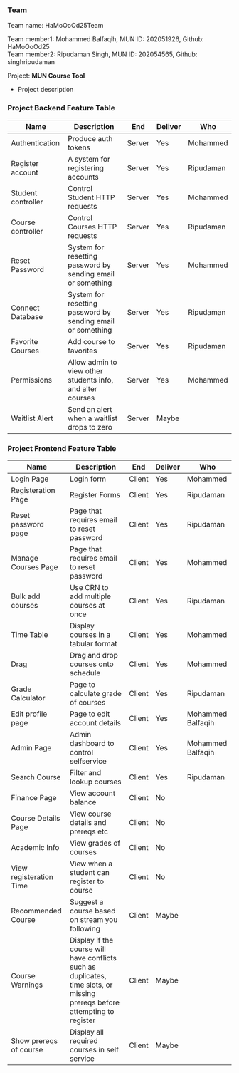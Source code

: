 ### **Team**

Team name: HaMoOoOd25Team

Team member1: Mohammed Balfaqih, MUN ID: 202051926, Github: HaMoOoOd25  
Team member2: Ripudaman Singh, MUN ID: 202054565, Github: singhripudaman

Project: **MUN Course Tool**

- Project description

### **Project Backend Feature Table**

| Name               | Description                                                 | End    | Deliver | Who       |
| ------------------ | ----------------------------------------------------------- | ------ | ------- | --------- |
| Authentication     | Produce auth tokens                                         | Server | Yes     | Mohammed  |
| Register account   | A system for registering accounts                           | Server | Yes     | Ripudaman |
| Student controller | Control Student HTTP requests                               | Server | Yes     | Mohammed  |
| Course controller  | Control Courses HTTP requests                               | Server | Yes     | Ripudaman |
| Reset Password     | System for resetting password by sending email or something | Server | Yes     | Mohammed  |
| Connect Database   | System for resetting password by sending email or something | Server | Yes     | Ripudaman |
| Favorite Courses   | Add course to favorites                                     | Server | Yes     | Ripudaman |
| Permissions        | Allow admin to view other students info, and alter courses  | Server | Yes     | Mohammed  |
| Waitlist Alert     | Send an alert when a waitlist drops to zero                 | Server | Maybe   |

### **Project Frontend Feature Table**

| Name                    | Description                                                                                                                | End    | Deliver | Who               |
| ----------------------- | -------------------------------------------------------------------------------------------------------------------------- | ------ | ------- | ----------------- |
| Login Page              | Login form                                                                                                                 | Client | Yes     | Mohammed          |
| Registeration Page      | Register Forms                                                                                                             | Client | Yes     | Ripudaman         |
| Reset password page     | Page that requires email to reset password                                                                                 | Client | Yes     | Ripudaman         |
| Manage Courses Page     | Page that requires email to reset password                                                                                 | Client | Yes     | Mohammed          |
| Bulk add courses        | Use CRN to add multiple courses at once                                                                                    | Client | Yes     | Ripudaman         |
| Time Table              | Display courses in a tabular format                                                                                        | Client | Yes     | Mohammed          |
| Drag                    | Drag and drop courses onto schedule                                                                                        | Client | Yes     | Mohammed          |
| Grade Calculator        | Page to calculate grade of courses                                                                                         | Client | Yes     | Ripudaman         |
| Edit profile page       | Page to edit account details                                                                                               | Client | Yes     | Mohammed Balfaqih |
| Admin Page              | Admin dashboard to control selfservice                                                                                     | Client | Yes     | Mohammed Balfaqih |
| Search Course           | Filter and lookup courses                                                                                                  | Client | Yes     | Ripudaman         |
| Finance Page            | View account balance                                                                                                       | Client | No      |
| Course Details Page     | View course details and prereqs etc                                                                                        | Client | No      |
| Academic Info           | View grades of courses                                                                                                     | Client | No      |
| View registeration Time | View when a student can register to course                                                                                 | Client | No      |
| Recommended Course      | Suggest a course based on stream you following                                                                             | Client | Maybe   |
| Course Warnings         | Display if the course will have conflicts such as duplicates, time slots, or missing prereqs before attempting to register | Client | Maybe   |
| Show prereqs of course  | Display all required courses in self service                                                                               | Client | Maybe   |
